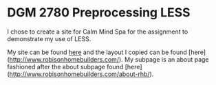 # DGM 2780 Preprocessing LESS

I chose to create a site for Calm Mind Spa for the assignment to demonstrate my use of LESS. 

My site can be found [here](https://gallant-shannon-727dd8.netlify.com) and the layout I copied can be found [here] (http://www.robisonhomebuilders.com/). My subpage is an about page fashioned after the about subpage found [here] (http://www.robisonhomebuilders.com/about-rhb/).

